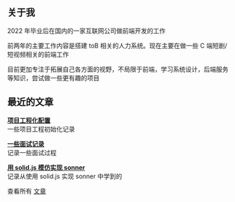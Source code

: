 <BlogCover src="/images/banner.jpg" />

## 关于我

2022 年毕业后在国内的一家互联网公司做前端开发的工作

前两年的主要工作内容是搭建 toB 相关的人力系统。现在主要在做一些 C 端短剧/短视频相关的前端工作

目前更加专注于拓展自己各方面的视野，不局限于前端，学习系统设计，后端服务等知识，尝试做一些更有趣的项目

## 最近的文章

<BlogPost image="/images/repo-setup/cover.jpg">

**[项目工程化配置](./blog/repo-setup)**
<br>一些项目工程初始化记录

</BlogPost>

<BlogPost image="/images/interview/cover.jpg">

**[一些面试记录](./blog/interview)**
<br>记录一些面试过程

</BlogPost>

<BlogPost image="/images/build-solid-sonner-toast/cover.jpg">

**[用 solid.js 模仿实现 sonner](./blog/build-solid-sonner-toast)**
<br>记录从使用 solid.js 实现 sonner 中学到的

</BlogPost>

<!-- <BlogPost image="/images/using-zustand-in-realworld-project/cover.jpg">

**[在实际项目中使用 zustand 的相关总结](./blog/using-zustand-in-realworld-project)**
<br>一些 zustand 在实际项目中落地的总结

</BlogPost> -->



<!-- <BlogPost image="/images/vite-build-cover.jpg">

**[vite build](./vite/build.md)**
<br>Understanding Vite build, a walk through the Vite code base

</BlogPost> -->

查看所有 [文章](./blog)

<!-- ## Other resources

**[Vite Rollup Plugins](https://vite-rollup-plugins.patak.dev)**
<br>Compatibility list for Rollup plugins

**[Layoutit Grid Github](https://github.com/Leniolabs/layoutit-grid)**
<br>An interactive CSS Grid Generator from [Leniolabs](https://leniolabs.com) built with Vite and Vue

**[Open sourcing Layoutit](https://www.leniolabs.com/software/development/2020/09/23/open-source-layoutit.html)**
<br>The process that lead us to open source [Layoutit Grid](https://grid.layoutit.com) and why we choose Vue 3 and Vite

**[Learning CSS Grid visually with a generator](https://css-tricks.com/layoutit-grid-learning-css-grid-visually-with-a-generator/)**
<br>Why we think that generators are an important tool when learning CSS concepts -->
